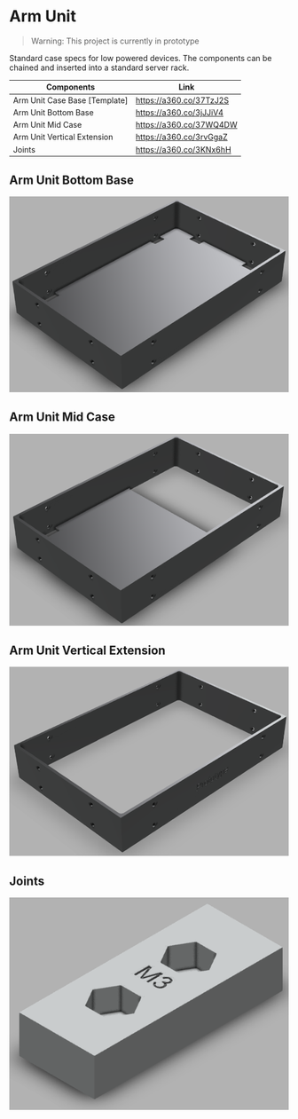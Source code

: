 # Arm Unit
> Warning: This project is currently in prototype

Standard case specs for low powered devices. The components can be chained and inserted into
a standard server rack.

| Components                     | Link                     |
|--------------------------------|--------------------------|
| Arm Unit Case Base [Template]  | https://a360.co/37TzJ2S  |
| Arm Unit Bottom Base | https://a360.co/3jJJiV4  |
| Arm Unit Mid Case              | https://a360.co/37WQ4DW  |
| Arm Unit Vertical Extension  | https://a360.co/3rvGgaZ  |
| Joints   | https://a360.co/3KNx6hH  |

## Arm Unit Bottom Base
![img_3.png](assets/img/img_3.png)

## Arm Unit Mid Case
![img_2.png](assets/img/img_2.png)

## Arm Unit Vertical Extension
![img_1.png](assets/img/img_1.png)

## Joints
![img.png](assets/img/img.png)
